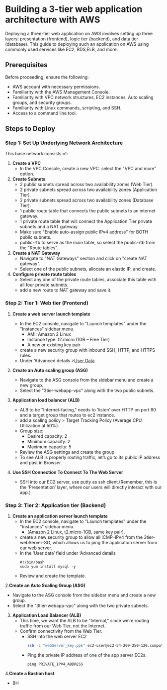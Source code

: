 # Building a 3-tier web application architecture with AWS
Deploying a three-tier web application on AWS involves setting up three layers: presentation (frontend), logic tier (backend), and data tier (database).
This guide to deploying such an application on AWS using commonly used services like EC2, RDS,ELB, and more.

## Prerequisites

Before proceeding, ensure the following:

- AWS account with necessary permissions.
- Familiarity with the AWS Management Console.
- Familiarity with VPC network structures, EC2 instances, Auto scaling groups, and security groups.
- Familiarity with Linux commands, scripting, and SSH.
- Access to a command line tool.

## Steps to Deploy
### Step 1: Set Up Underlying Network Architecture
This base network consists of:
1. **Create a VPC**
   - In the VPC Console, create a new VPC. select the "VPC and more" option.
2. **Create Subnets**
   - 2 public subnets spread across two availability zones (Web Tier).
   - 2 private subnets spread across two availability zones (Application Tier).
   - 2 private subnets spread across two availability zones (Database Tier).
   - 1 public route table that connects the public subnets to an internet gateway.
   - 1 private route table that will connect the Application Tier private subnets and a NAT gateway.
   - Make sure "Enable auto-assign public IPv4 address" for BOTH public subnets.
   - public-rtb to serve as the main table, so select the public-rtb from the "Route tables".
3. **Create a NAT Gateway**
   - Navigate to "NAT Gateways" section and click on "create NAT gateway".
   - Select one of the public subnets, allocate an elastic IP, and create.
4. **Configure private route tables**
   - Select any one of the private route tables, associate this table with all four private subnets.
   - add a new route to NAT gateway and save it.
  
### Step 2: Tier 1: Web tier (Frontend)
1. **Create a web server launch template**
   - In the EC2 console, navigate to "Launch templates" under the "Instances" sidebar menu.
     - AMI: Amazon 2 Linux
     - Instance type: t2.micro (1GB – Free Tier)
     - A new or existing key pair
   - create a new security group with inbound SSH, HTTP, and HTTPS rules.
   - Under ‘Advanced details >[User Data](https://github.com/Shimanshushinde/3-Tier-Web-Application-Architecture-with-AWS/blob/e687d4a2beda1a7585e19ee079ef285c3787610e/User%20Data)

2. **Create an Auto scaling group (ASG)**
   - Navigate to the ASG console from the sidebar menu and create a new group.
   - Select the "3tier-webapp-vpc" along with the two public subnets.

3. **Application load balancer (ALB)**
   - ALB to be "Internet-facing," needs to 'listen’ over HTTP on port 80 and a target group that routes to ec2 instance.
   - add a scaling policy > Target Tracking Policy (Average CPU Utilization at 50%).
   - Group size:
      - Desired capacity: 2
      - Minimum capacity: 2
      - Maximum capacity: 5
   - Review the ASG settings and create the group
   - To see ALB is properly routing traffic, let’s go to its public IP address and past in Browser.

4. **Use SSH Connection To Connect To The Web Server**
   - SSH into our EC2 server, use putty as ssh client.(Remember, this is the ‘Presentation’ layer, where our users will directly interact with our app.)
  
### Step 3: Tier 2: Application tier (Backend)
1. **Create an application server launch template**
   - In the EC2 console, navigate to "Launch templates" under the "Instances" sidebar menu.
      - (Amazon 2 Linux, t2.micro-1GB, same key pair).
   - create a new security group to allow all ICMP–IPv4 from the 3tier-webServer-SG, which allows us to ping the application server from our web server.
   - In the ‘User data’ field under ‘Advanced details
       ```
       #!/bin/bash
       sudo yum install mysql -y
       ```
   - Review and create the template.

2.**Create an Auto Scaling Group (ASG)**
   - Navigate to the ASG console from the sidebar menu and create a new group.
   - Select the "3tier-webapp-vpc" along with the two private subnets.

3. **Application Load Balancer (ALB)**
   - This time, we want the ALB to be "Internal," since we’re routing traffic from our Web Tier, not the Internet.
   - Confirm connectivity from the Web Tier.
     - SSH into the web server EC2
        ```sh
        ssh -i "webServer_key.ppk" ec2-user@ec2-54-209-250-120.compute-1.amazonaws.com
        ```
     - Ping the private IP address of one of the app server EC2s.
         ```
         ping PRIVATE_IPV4_ADDRESS
         ```
4.**Create a Bastion host**
  - BH



